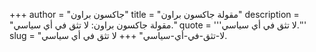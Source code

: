 +++
author = "جاكسون براون"
title = "مقولة جاكسون براون"
description = "مقولة جاكسون براون: لا تثق في أي سياسي."
quote = '''لا تثق في أي سياسي.''' 
slug = "لا-تثق-في-أي-سياسي"
+++
لا تثق في أي سياسي.
